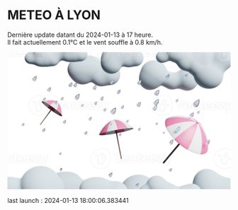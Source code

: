 # METEO À LYON

Dernière update datant du 2024-01-13 à 17 heure.  
Il fait actuellement 0.1°C et le vent souffle à 0.8 km/h.      

![](./.github/rain.png)

last launch : 2024-01-13 18:00:06.383441
